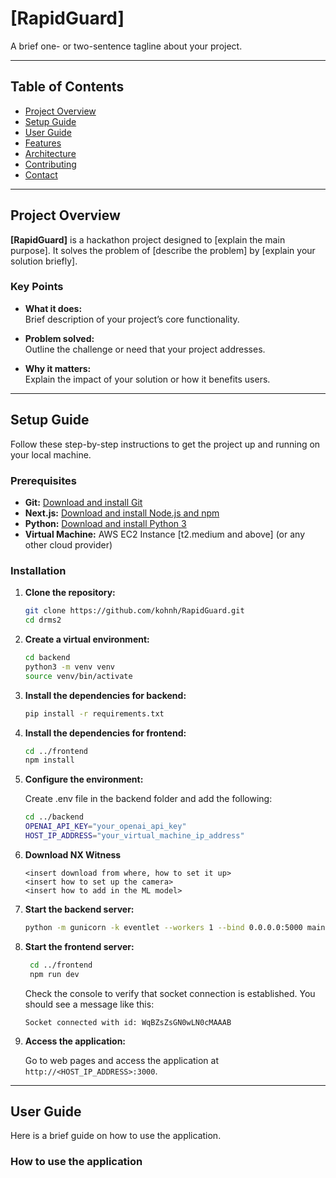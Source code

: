 # [RapidGuard]


A brief one- or two-sentence tagline about your project.

---

## Table of Contents

- [Project Overview](#project-overview)
- [Setup Guide](#setup-guide)
- [User Guide](#user-guide)
- [Features](#features)
- [Architecture](#architecture)
- [Contributing](#contributing)
- [Contact](#contact)

---

## Project Overview

**[RapidGuard]** is a hackathon project designed to [explain the main purpose]. It solves the problem of [describe the problem] by [explain your solution briefly].

### Key Points

- **What it does:**  
  Brief description of your project’s core functionality.
  
- **Problem solved:**  
  Outline the challenge or need that your project addresses.
  
- **Why it matters:**  
  Explain the impact of your solution or how it benefits users.

---

## Setup Guide

Follow these step-by-step instructions to get the project up and running on your local machine.

### Prerequisites

- **Git:** [Download and install Git](https://git-scm.com/downloads)
- **Next.js:** [Download and install Node.js and npm](https://nodejs.org/en/download/)
- **Python:** [Download and install Python 3](https://www.python.org/downloads/)
- **Virtual Machine:** AWS EC2 Instance [t2.medium and above] (or any other cloud provider)

### Installation

1. **Clone the repository:**

   ```bash
   git clone https://github.com/kohnh/RapidGuard.git
   cd drms2
    ```

2. **Create a virtual environment:**

   ```bash
   cd backend
   python3 -m venv venv
   source venv/bin/activate
   ```

3. **Install the dependencies for backend:**

   ```bash
   pip install -r requirements.txt
   ```

4. **Install the dependencies for frontend:**

   ```bash
   cd ../frontend
   npm install
   ```

5. **Configure the environment:**

   Create .env file in the backend folder and add the following:

   ```bash
   cd ../backend
   OPENAI_API_KEY="your_openai_api_key"
   HOST_IP_ADDRESS="your_virtual_machine_ip_address"
   ```

6. **Download NX Witness**

   ```
   <insert download from where, how to set it up>
   <insert how to set up the camera>
   <insert how to add in the ML model>
   ```

7. **Start the backend server:**

   ```bash
   python -m gunicorn -k eventlet --workers 1 --bind 0.0.0.0:5000 main:app
   ```

8. **Start the frontend server:**

   ```bash
    cd ../frontend
    npm run dev
    ```
    Check the console to verify that socket connection is established.
    You should see a message like this:
    ```
    Socket connected with id: WqBZsZsGN0wLN0cMAAAB
    ```

9. **Access the application:**

    Go to web pages and access the application at `http://<HOST_IP_ADDRESS>:3000`.


---

## User Guide
Here is a brief guide on how to use the application.

### How to use the application